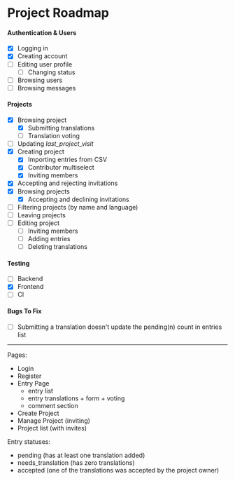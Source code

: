 # Project Roadmap

#### Authentication & Users

- [x] Logging in
- [x] Creating account
- [ ] Editing user profile
  - [ ] Changing status
- [ ] Browsing users
- [ ] Browsing messages

#### Projects

- [x] Browsing project
  - [x] Submitting translations
  - [ ] Translation voting
- [ ] Updating _last_project_visit_
- [x] Creating project
  - [x] Importing entries from CSV
  - [x] Contributor multiselect
  - [x] Inviting members
- [x] Accepting and rejecting invitations
- [x] Browsing projects
  - [x] Accepting and declining invitations
- [ ] Filtering projects (by name and language)
- [ ] Leaving projects
- [ ] Editing project
  - [ ] Inviting members
  - [ ] Adding entries
  - [ ] Deleting translations

#### Testing

- [ ] Backend
- [x] Frontend
- [ ] CI

#### Bugs To Fix

- [ ] Submitting a translation doesn't update the pending(n) count in entries list

---

Pages:

- Login
- Register
- Entry Page
  - entry list
  - entry translations + form + voting
  - comment section
- Create Project
- Manage Project (inviting)
- Project list (with invites)

Entry statuses:

- pending (has at least one translation added)
- needs_translation (has zero translations)
- accepted (one of the translations was accepted by the project owner)
